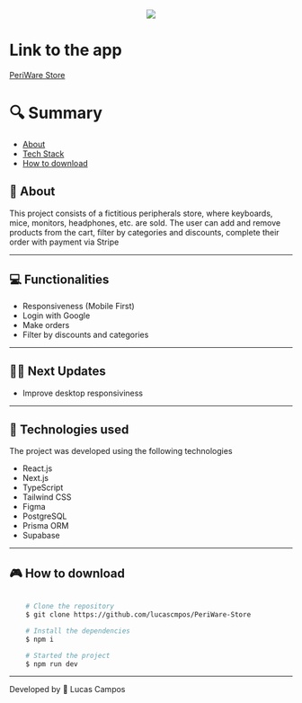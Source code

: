 <h1 align="center">
    <img src="https://ik.imagekit.io/4qca61gsh/periwarestore.png?updatedAt=1714925750723">
    
   
</h1>

# Link to the app

[PeriWare Store](https://periware-store.vercel.app/)

# 🔍 Summary

- [About](#-sobre)
- [Tech Stack](#-tecnologias-utilizadas)
- [How to download](#-como-baixar-o-projeto)

## 📗 About

This project consists of a fictitious peripherals store, where keyboards, mice, monitors, headphones, etc. are sold. The user can add and remove products from the cart, filter by categories and discounts, complete their order with payment via Stripe

---

## 💻 Functionalities

- Responsiveness (Mobile First)
- Login with Google
- Make orders
- Filter by discounts and categories

---

## 👨‍🚀 Next Updates

- Improve desktop responsiviness

---

## 🚀 Technologies used

The project was developed using the following technologies

- React.js
- Next.js
- TypeScript
- Tailwind CSS
- Figma
- PostgreSQL
- Prisma ORM
- Supabase

---

## 🎮 How to download

```bash

    # Clone the repository
    $ git clone https://github.com/lucascmpos/PeriWare-Store

    # Install the dependencies
    $ npm i

    # Started the project
    $ npm run dev
```

---

Developed by 🐉 Lucas Campos
